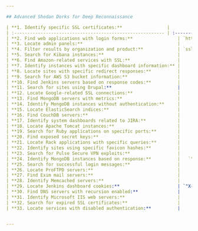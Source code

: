 ```yaml
---    

## Advanced Shodan Dorks for Deep Reconnaissance

| **1. Identify specific SSL certificates:**                 |              `ssl.cert.subject.cn:"target.com"<br>`               |
| :--------------------------------------------------------- | :---------------------------------------------------------------: |
| **2. Find web applications with login forms:**                 | `http.html:"Login" http.html:"username" http.html:"password"<br>` |
| **3. Locate admin panels:**                                    |                     `http.title:"Admin"<br>`                      |
| **4. Filter results by organization and product:**             | `ssl:"target.com" org:"Cloudflare, Inc." product:"nginx" 200<br>` |
| **5. Search for Kibana instances:**                            |            `kibana content-length:217 net:"cidr"<br>`             |
| **6. Find Amazon-related services with SSL:**                  |                  `org:"Amazon" ssl:"target"<br>`                  |
| **7. Identify instances with specific dashboard information:** |      `html:"Dashboard Jenkins" http.component:"jenkins"<br>`      |
| **8. Locate sites with specific redirect responses:**          |                   `http.title:"302 Found"<br>`                    |
| **9. Search for AWS S3 bucket information:**                   |                     `X-Amz-Bucket-Region<br>`                     |
| **10. Find Jenkins servers based on response codes:**          |                        `x-jenkins 200<br>`                        |
| **11. Search for sites using Drupal:**                         |                    `X-Generator: Drupal 7<br>`                    |
| **12. Locate Google-related SSL connections:**                 |                        `ssl:"Google"<br>`                         |
| **13. Find MongoDB servers with metrics:**                     |       `all:"mongodb server information" all:"metrics"<br>`        |
| **14. Identify MongoDB instances without authentication:**     |         `port:27017 -all:"partially" all:"fs.files"<br>`          |
| **15. Locate ElasticSearch indices:**                          |              `port:"9200" all:"elastic indices"<br>`              |
| **16. Find CouchDB servers:**                                  |                      `product:"CouchDB"<br>`                      |
| **17. Identify system dashboards related to JIRA:**            |             `title:"system dashboard" html:jira<br>`              |
| **18. Locate Apache Tomcat instances:**                        |                   `product:"apache tomcat"<br>`                   |
| **19. Search for Ruby applications on specific ports:**        |                `http.component:ruby port:3000<br>`                |
| **20. Find exposed secret keys:**                              |                   `html:"secret_key_base"<br>`                    |
| **21. Locate Rack applications with specific queries:**        |              `http.html:QUERY ssl:"domain.com"<br>`               |
| **22. Identify sites using specific favicon hashes:**          |               `http.favicon.hash:81586312 200<br>`                |
| **23. Search for Pulse Secure VPN exploits:**                  |           `html:/dana-na/ Pulse Secure VPN exploit<br>`           |
| **24. Identify MongoDB instances based on response:**          |   `"MongoDB Server Information" port:27017 -authentication<br>`   |
| **25. Search for successful login messages:**                  |            `"220" "230 Login successful." port:21<br>`            |
| **26. Locate ProFTPD servers:**                                |                       `proftpd port:21<br>`                       |
| **27. Find Exim mail servers:**                                |                  `port:"25" product:"exim"<br>`                   |
| **28. Identify Memcached servers:**                            |              `port:"11211" product:"Memcached"<br>`               |
| **29. Locate Jenkins dashboard cookies:**                      | `"X-Jenkins" "Set-Cookie: JSESSIONID" http.title:"Dashboard"<br>` |
| **30. Find DNS servers with recursion enabled:**               |                `"port: 53" Recursion: Enabled<br>`                |
| **31. Identify Microsoft IIS web servers:**                    |                `product:"Microsoft IIS httpd"<br>`                |
| **32. Search for expired SSL certificates:**                   |                    `ssl.cert.expired:true<br>`                    |
| **33. Locate services with disabled authentication:**          |             `"Authentication: disabled" port:445<br>`             |


---
```


